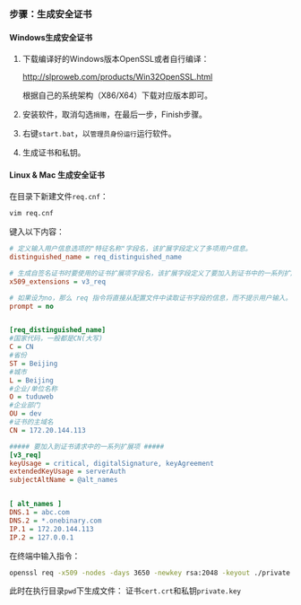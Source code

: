 ### 步骤：生成安全证书

#### Windows生成安全证书

1. 下载编译好的Windows版本OpenSSL或者自行编译：

   http://slproweb.com/products/Win32OpenSSL.html

   根据自己的系统架构（X86/X64）下载对应版本即可。

2. 安装软件，取消勾选`捐赠`，在最后一步，Finish步骤。

3. 右键`start.bat`，以`管理员身份运行`运行软件。

4. 生成证书和私钥。



#### Linux & Mac 生成安全证书

在目录下新建文件`req.cnf`：

```bash
vim req.cnf
```

键入以下内容：

```ini
# 定义输入用户信息选项的"特征名称"字段名，该扩展字段定义了多项用户信息。
distinguished_name = req_distinguished_name

# 生成自签名证书时要使用的证书扩展项字段名，该扩展字段定义了要加入到证书中的一系列扩展项。
x509_extensions = v3_req

# 如果设为no，那么 req 指令将直接从配置文件中读取证书字段的信息，而不提示用户输入。
prompt = no


[req_distinguished_name]
#国家代码，一般都是CN(大写)
C = CN
#省份
ST = Beijing
#城市
L = Beijing
#企业/单位名称
O = tuduweb
#企业部门
OU = dev
#证书的主域名
CN = 172.20.144.113

##### 要加入到证书请求中的一系列扩展项 #####
[v3_req]
keyUsage = critical, digitalSignature, keyAgreement
extendedKeyUsage = serverAuth
subjectAltName = @alt_names


[ alt_names ]
DNS.1 = abc.com
DNS.2 = *.onebinary.com
IP.1 = 172.20.144.113
IP.2 = 127.0.0.1
```

在终端中输入指令：

```bash
openssl req -x509 -nodes -days 3650 -newkey rsa:2048 -keyout ./private.key -out ./cert.crt -config req.cnf -sha256
```

此时在执行目录`pwd`下生成文件：
证书`cert.crt`和私钥`private.key`

